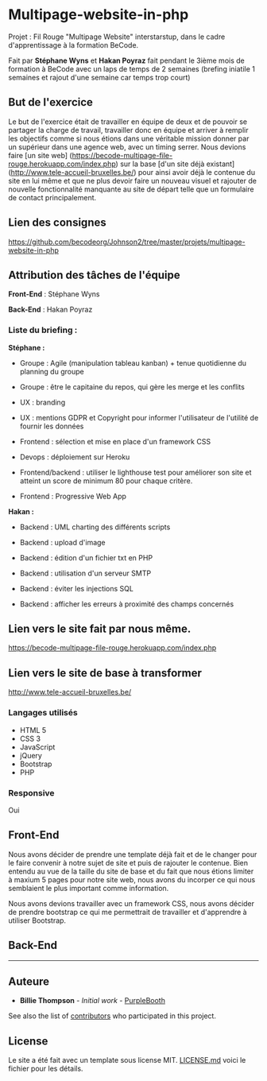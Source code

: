 # Multipage-website-in-php


Projet : Fil Rouge "Multipage Website" interstarstup, dans le cadre d'apprentissage à la formation BeCode.

Fait par __Stéphane Wyns__ et __Hakan Poyraz__ fait pendant le 3ième mois de formation à BeCode avec un laps de temps de 2 semaines (brefing iniatile 1 semaines et rajout d'une semaine car temps trop court)


## But de l'exercice


Le but de l'exercice était de travailler en équipe de deux et de pouvoir se partager la charge de travail, travailler donc en équipe et arriver à remplir les objectifs comme si nous étions dans une véritable mission donner par un supérieur dans une agence web, avec un timing serrer. Nous devions faire [un site web] (https://becode-multipage-file-rouge.herokuapp.com/index.php) sur la base [d'un site déjà existant] (http://www.tele-accueil-bruxelles.be/) pour ainsi avoir déjà le contenue du site en lui même et que ne plus devoir faire un nouveau visuel et rajouter de nouvelle fonctionnalité manquante au site de départ telle que un formulaire de contact principalement.


## Lien des consignes


https://github.com/becodeorg/Johnson2/tree/master/projets/multipage-website-in-php


## Attribution des tâches de l'équipe


**Front-End** : Stéphane Wyns    

**Back-End** : Hakan Poyraz    


### Liste du briefing :    


**Stéphane :**    



* Groupe : Agile (manipulation tableau kanban) + tenue quotidienne du planning du groupe

* Groupe : être le capitaine du repos, qui gère les merge et les conflits

* UX : branding

* UX : mentions GDPR et Copyright pour informer l'utilisateur de l'utilité de fournir les données

* Frontend : sélection et mise en place d'un framework CSS

* Devops : déploiement sur Heroku

* Frontend/backend : utiliser le lighthouse test pour améliorer son site et atteint un score de minimum 80 pour chaque critère.

* Frontend : Progressive Web App  


**Hakan :**  

* Backend : UML charting des différents scripts

* Backend : upload d'image

* Backend : édition d'un fichier txt en PHP

* Backend : utilisation d'un serveur SMTP

* Backend : éviter les injections SQL

* Backend : afficher les erreurs à proximité des champs concernés  



## Lien vers le site fait par nous même.


  https://becode-multipage-file-rouge.herokuapp.com/index.php


## Lien vers le site de base à transformer


  http://www.tele-accueil-bruxelles.be/


### Langages utilisés


* HTML 5
* CSS 3
* JavaScript
* jQuery
* Bootstrap
* PHP


### Responsive


Oui


## Front-End

Nous avons décider de prendre une template déjà fait et de le changer pour le faire convenir à notre sujet de site et puis de rajouter le contenue. Bien entendu au vue de la taille du site de base et du fait que nous étions limiter à maxium 5 pages pour notre site web, nous avons du incorper ce qui nous semblaient le plus important comme information.

Nous avons devions travailler avec un framework CSS, nous avons décider de prendre bootstrap ce qui me permettrait de travailler et d'apprendre à utiliser Bootstrap.


## Back-End



----------------------------------

## Auteure


* **Billie Thompson** - *Initial work* - [PurpleBooth](https://github.com/PurpleBooth)

See also the list of [contributors](https://github.com/your/project/contributors) who participated in this project.


## License


Le site a été fait avec un template sous license MIT. [LICENSE.md](LICENSE.md) voici le fichier pour les détails.
